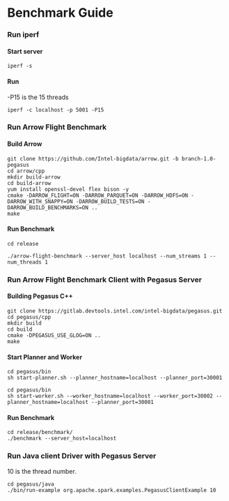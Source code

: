 # Benchmark Guide

### Run iperf
#### Start server
```
iperf -s
```
#### Run
-P15 is the 15 threads
```
iperf -c localhost -p 5001 -P15
```

### Run Arrow Flight Benchmark
#### Build Arrow
```
git clone https://github.com/Intel-bigdata/arrow.git -b branch-1.0-pegasus
cd arrow/cpp
mkdir build-arrow
cd build-arrow
yum install openssl-devel flex bison -y
cmake -DARROW_FLIGHT=ON -DARROW_PARQUET=ON -DARROW_HDFS=ON -DARROW_WITH_SNAPPY=ON -DARROW_BUILD_TESTS=ON -DARROW_BUILD_BENCHMARKS=ON ..
make
```
#### Run Benchmark
```
cd release
```
```
./arrow-flight-benchmark --server_host localhost --num_streams 1 --num_threads 1
```

### Run Arrow Flight Benchmark Client with Pegasus Server
#### Building Pegasus C++
```
git clone https://gitlab.devtools.intel.com/intel-bigdata/pegasus.git
cd pegasus/cpp
mkdir build
cd build
cmake -DPEGASUS_USE_GLOG=ON ..
make
```
#### Start Planner and Worker
```
cd pegasus/bin
sh start-planner.sh --planner_hostname=localhost --planner_port=30001
```
```
cd pegasus/bin
sh start-worker.sh --worker_hostname=localhost --worker_port=30002 --planner_hostname=localhost --planner_port=30001
```
#### Run Benchmark
```
cd release/benchmark/
./benchmark --server_host=localhost
```

### Run Java client Driver with Pegasus Server
10 is the thread number.
```
cd pegasus/java
./bin/run-example org.apache.spark.examples.PegasusClientExample 10

```
